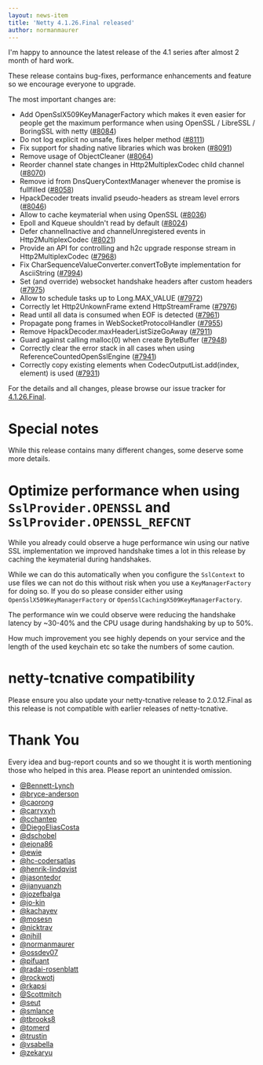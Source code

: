 ```yaml
---
layout: news-item
title: 'Netty 4.1.26.Final released'
author: normanmaurer
---
```


I'm happy to announce the latest release of the 4.1 series after almost 2 month of hard work.

These release contains bug-fixes, performance enhancements and feature so we encourage everyone to upgrade.

The most important changes are:

* Add OpenSslX509KeyManagerFactory which makes it even easier for people get the maximum performance when using OpenSSL / LibreSSL / BoringSSL  with netty ([#8084](https://github.com/netty/netty/pull/8084))
* Do not log explicit no unsafe, fixes helper method ([#8111](https://github.com/netty/netty/pull/8111))
* Fix support for shading native libraries which was broken ([#8091](https://github.com/netty/netty/pull/8091))
* Remove usage of ObjectCleaner ([#8064](https://github.com/netty/netty/pull/8064))
* Reorder channel state changes in Http2MultiplexCodec child channel ([#8070](https://github.com/netty/netty/pull/8070))
* Remove id from DnsQueryContextManager whenever the promise is fullfilled ([#8058](https://github.com/netty/netty/pull/8058))
* HpackDecoder treats invalid pseudo-headers as stream level errors ([#8046](https://github.com/netty/netty/pull/8046))
* Allow to cache keymaterial when using OpenSSL ([#8036](https://github.com/netty/netty/pull/8036))
* Epoll and Kqueue shouldn't read by default ([#8024](https://github.com/netty/netty/pull/8024))
* Defer channelInactive and channelUnregistered events in Http2MultiplexCodec ([#8021](https://github.com/netty/netty/pull/8021))
* Provide an API for controlling and h2c upgrade response stream in Http2MultiplexCodec ([#7968](https://github.com/netty/netty/pull/7968))
* Fix CharSequenceValueConverter.convertToByte implementation for AsciiString ([#7994](https://github.com/netty/netty/pull/7994))
* Set (and override) websocket handshake headers after custom headers ([#7975](https://github.com/netty/netty/pull/7975))
* Allow to schedule tasks up to Long.MAX_VALUE ([#7972](https://github.com/netty/netty/pull/7972))
* Correctly let Http2UnkownFrame extend HttpStreamFrame ([#7976](https://github.com/netty/netty/pull/7976))
* Read until all data is consumed when EOF is detected  ([#7961](https://github.com/netty/netty/pull/7961))
* Propagate pong frames in WebSocketProtocolHandler ([#7955](https://github.com/netty/netty/pull/7955))
* Remove HpackDecoder.maxHeaderListSizeGoAway ([#7911](https://github.com/netty/netty/pull/7911))
* Guard against calling malloc(0) when create ByteBuffer ([#7948](https://github.com/netty/netty/pull/7948))
* Correctly clear the error stack in all cases when using ReferenceCountedOpenSslEngine ([#7941](https://github.com/netty/netty/pull/7941))
* Correctly copy existing elements when CodecOutputList.add(index, element) is used ([#7931](https://github.com/netty/netty/pull/7931))

For the details and all changes, please browse our issue tracker for  [4.1.26.Final](https://github.com/netty/netty/issues?q=is%3Aclosed+milestone%3A4.1.26.Final).

# Special notes

While this release contains many different changes, some deserve some more details.

# Optimize performance when using `SslProvider.OPENSSL` and `SslProvider.OPENSSL_REFCNT`

While you already could observe a huge performance win using our native SSL implementation we improved handshake times a lot in this release by caching the keymaterial during handshakes.

While we can do this automatically when you configure the `SslContext` to use files we can not do this without risk when you use a `KeyManagerFactory` for doing so. If you do so please consider either using `OpenSslX509KeyManagerFactory` or `OpenSslCachingX509KeyManagerFactory`.

The performance win we could observe were reducing the handshake latency by ~30-40% and the CPU usage during handshaking by up to 50%.

How much improvement you see highly depends on your service and the length of the used keychain etc so take the numbers of some caution.

# netty-tcnative compatibility

Please ensure you also update your netty-tcnative release to 2.0.12.Final as this release is not compatible with earlier releases of netty-tcnative.

# Thank You

Every idea and bug-report counts and so we thought it is worth mentioning those who helped in this area. Please report an unintended omission.

* [@Bennett-Lynch](https://github.com/Bennett-Lynch)
* [@bryce-anderson](https://github.com/bryce-anderson)
* [@caorong](https://github.com/caorong)
* [@carryxyh](https://github.com/carryxyh)
* [@cchantep](https://github.com/cchantep)
* [@DiegoEliasCosta](https://github.com/DiegoEliasCosta)
* [@dschobel](https://github.com/dschobel)
* [@ejona86](https://github.com/ejona86)
* [@ewie](https://github.com/ewie)
* [@hc-codersatlas](https://github.com/hc-codersatlas)
* [@henrik-lindqvist](https://github.com/henrik-lindqvist)
* [@jasontedor](https://github.com/jasontedor)
* [@jianyuanzh](https://github.com/jianyuanzh)
* [@jozefbalga](https://github.com/jozefbalga)
* [@jo-kin](https://github.com/jo-kin)
* [@kachayev](https://github.com/kachayev)
* [@mosesn](https://github.com/mosesn)
* [@nicktrav](https://github.com/nicktrav)
* [@njhill](https://github.com/njhill)
* [@normanmaurer](https://github.com/normanmaurer)
* [@ossdev07](https://github.com/ossdev07)
* [@pifuant](https://github.com/pifuant)
* [@radai-rosenblatt](https://github.com/radai-rosenblatt)
* [@rockwotj](https://github.com/rockwotj)
* [@rkapsi](https://github.com/rkapsi)
* [@Scottmitch](https://github.com/Scottmitch)
* [@seut](https://github.com/seut)
* [@smlance](https://github.com/smlance)
* [@tbrooks8](https://github.com/tbrooks8)
* [@tomerd](https://github.com/tomerd)
* [@trustin](https://github.com/trustin)
* [@vsabella](https://github.com/vsabella)
* [@zekaryu](https://github.com/zekaryu)
